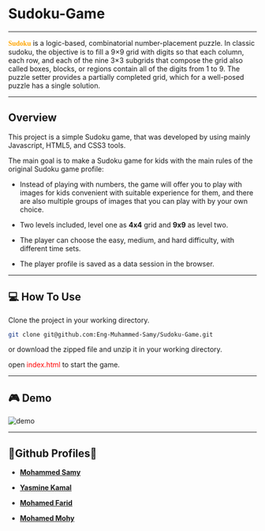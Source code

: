 # **Sudoku-Game**

---

**<span style="color:orange; font-family:Tahoma;">Sudoku</span>** is a logic-based, combinatorial number-placement puzzle. In classic sudoku, the objective is to fill a 9×9 grid with digits so that each column, each row, and each of the nine 3×3 subgrids that compose the grid also called boxes, blocks, or regions contain all of the digits from 1 to 9. The puzzle setter provides a partially completed grid, which for a well-posed puzzle has a single solution.

---

## Overview

This project is a simple Sudoku game, that was developed by using mainly Javascript, HTML5, and CSS3 tools.

The main goal is to make a Sudoku game for kids with the main rules of the original Sudoku game profile:

- Instead of playing with numbers, the game will offer you to play with images for kids convenient with suitable experience for them, and there are also multiple groups of images that you can play with by your own choice.

- Two levels included, level one as **4x4** grid and **9x9** as level two.
- The player can choose the easy, medium, and hard difficulty, with different time sets.

- The player profile is saved as a data session in the browser.

---

## 💻 How To Use

Clone the project in your working directory.

```bash
git clone git@github.com:Eng-Muhammed-Samy/Sudoku-Game.git
```

or download the zipped file and unzip it in your working directory.

open <span style="color: red;">index.html</span> to start the game.

---

## 🎮 Demo

![demo](/demo/demo.gif)

---

## 🔻Github Profiles🔻

- **[Mohammed Samy](https://github.com/Eng-Muhammed-Samy)**

- **[Yasmine Kamal](https://github.com/yasminekamal)**

- **[Mohamed Farid ](https://github.com/mohamedfarid14)**

- **[Mohamed Mohy](https://github.com/Mohy-dev)**
